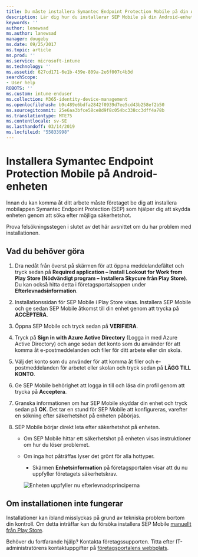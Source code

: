 ```yaml
---
title: Du måste installera Symantec Endpoint Protection Mobile på din Android-enhet | Microsoft Docs
description: Lär dig hur du installerar SEP Mobile på din Android-enhet.
keywords: ''
author: lenewsad
ms.author: lanewsad
manager: dougeby
ms.date: 09/25/2017
ms.topic: article
ms.prod: ''
ms.service: microsoft-intune
ms.technology: ''
ms.assetid: 627cd171-6e1b-439e-809a-2e6f007c4b3d
searchScope:
- User help
ROBOTS: ''
ms.custom: intune-enduser
ms.collection: M365-identity-device-management
ms.openlocfilehash: b9c489e6bdfa2842f0939d7ee5cd43b258ef2b50
ms.sourcegitcommit: 25e6aa3bfce58ce8d9f8c054bc338cc3dff4a78b
ms.translationtype: MTE75
ms.contentlocale: sv-SE
ms.lasthandoff: 03/14/2019
ms.locfileid: "55833998"
---
```

# <a name="install-symantec-endpoint-protection-mobile-on-your-android-device"></a>Installera Symantec Endpoint Protection Mobile på Android-enheten

Innan du kan komma åt ditt arbete måste företaget be dig att installera mobilappen Symantec Endpoint Protection (SEP) som hjälper dig att skydda enheten genom att söka efter möjliga säkerhetshot.

Prova felsökningsstegen i slutet av det här avsnittet om du har problem med installationen.

## <a name="what-you-need-to-do"></a>Vad du behöver göra

1. Dra nedåt från överst på skärmen för att öppna meddelandefältet och tryck sedan på **Required application – Install Lookout for Work from Play Store (Nödvändigt program – Installera Skycure från Play Store)**. Du kan också hitta detta i företagsportalsappen under __Efterlevnadsinformation__.

2. Installationssidan för SEP Mobile i Play Store visas. Installera SEP Mobile och ge sedan SEP Mobile åtkomst till din enhet genom att trycka på **ACCEPTERA**.

3. Öppna SEP Mobile och tryck sedan på **VERIFIERA**.

4. Tryck på **Sign in with Azure Active Directory** (Logga in med Azure Active Directory) och ange sedan det konto som du använder för att komma åt e-postmeddelanden och filer för ditt arbete eller din skola.

5. Välj det konto som du använder för att komma åt filer och e-postmeddelanden för arbetet eller skolan och tryck sedan på **LÄGG TILL KONTO**.

6. Ge SEP Mobile behörighet att logga in till och läsa din profil genom att trycka på **Acceptera**.

7. Granska informationen om hur SEP Mobile skyddar din enhet och tryck sedan på **OK**. Det tar en stund för SEP Mobile att konfigureras, varefter en sökning efter säkerhetshot på enheten påbörjas.

8. SEP Mobile börjar direkt leta efter säkerhetshot på enheten.

   * Om SEP Mobile hittar ett säkerhetshot på enheten visas instruktioner om hur du löser problemet.

   * Om inga hot påträffas lyser det grönt för alla hottyper.

     * Skärmen **Enhetsinformation** på företagsportalen visar att du nu uppfyller företagets säkerhetskrav.

     ![Enheten uppfyller nu efterlevnadsprinciperna](./media/mtd-device-now-compliant-android.png)

## <a name="if-the-installation-doesnt-work"></a>Om installationen inte fungerar

Installationer kan ibland misslyckas på grund av tekniska problem bortom din kontroll. Om detta inträffar kan du försöka installera SEP Mobile [manuellt från Play Store](https://play.google.com/store/apps/details?id=com.skycure.skycure).

Behöver du fortfarande hjälp? Kontakta företagssupporten. Titta efter IT-administratörens kontaktuppgifter på [företagsportalens webbplats](https://go.microsoft.com/fwlink/?linkid=2010980).
